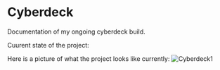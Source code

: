 # Cyberdeck
Documentation of my ongoing cyberdeck build.

Cuurent state of the project:

Here is a picture of what the project looks like currently:
![Cyberdeck1](https://github.com/Cup-of-Code/Cyberdeck/assets/102232378/b01c228d-b235-477c-a837-bdac2ef96703)
